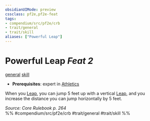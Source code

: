 ```yaml
---
obsidianUIMode: preview
cssclass: pf2e,pf2e-feat
tags:
- compendium/src/pf2e/crb
- trait/general
- trait/skill
aliases: ["Powerful Leap"]
---
```

# Powerful Leap  *Feat 2*  
[general](general.md "General Feat Trait")  [skill](skill.md "Skill Feat Trait")  

- **Prerequisites**: expert in [Athletics](skills.md#Athletics)

When you [Leap](leap.md), you can jump 5 feet up with a vertical [Leap](leap.md), and you increase the distance you can jump horizontally by 5 feet.

*Source: Core Rulebook p. 264*  
%% #compendium/src/pf2e/crb #trait/general #trait/skill %%